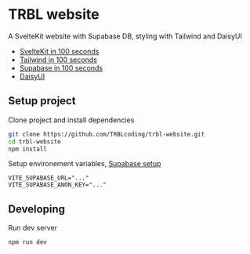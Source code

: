 # TRBL website
A SvelteKit website with Supabase DB, styling with Tailwind and DaisyUI

- [SvelteKit in 100 seconds](https://youtu.be/H1eEFfAkIik)
- [Tailwind in 100 seconds](https://youtu.be/mr15Xzb1Ook)
- [Supabase in 100 seconds](https://youtu.be/zBZgdTb-dns)
- [DaisyUI](https://daisyui.com/components/)

## Setup project
Clone project and install dependencies
```bash
git clone https://github.com/TRBLcoding/trbl-website.git
cd trbl-website
npm install
```

Setup environement variables, [Supabase setup](https://supabase.com/docs/guides/getting-started/quickstarts/sveltekit)
```env
VITE_SUPABASE_URL="..."
VITE_SUPABASE_ANON_KEY="..."
```

## Developing
Run dev server
```bash
npm run dev
```
